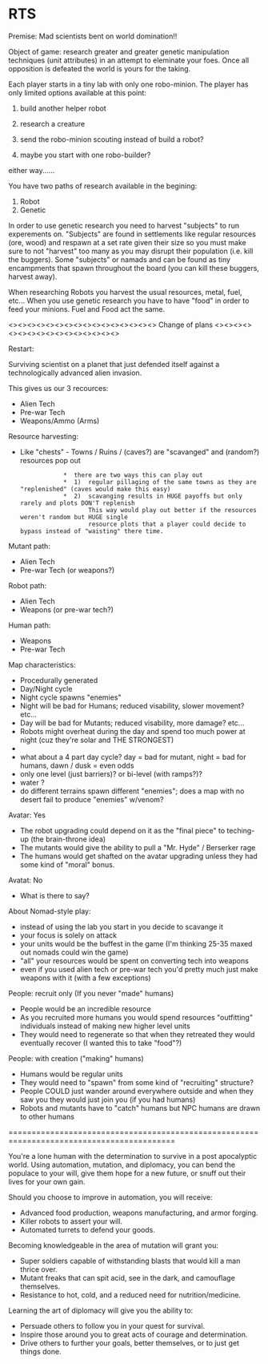RTS
===
Premise:  Mad scientists bent on world domination!!

Object of game:  research greater and greater genetic manipulation techniques (unit attributes) in an attempt to eleminate 
your foes.  Once all opposition is defeated the world is yours for the taking.

Each player starts in a tiny lab with only one robo-minion.  The player has only limited options available at this point:

  1) build another helper robot
  
  2) research a creature
  
  3) send the robo-minion scouting instead of build a robot?
  
  4) maybe you start with one robo-builder?
  
  either way......
  
You have two paths of research available in the begining:
  1) Robot
  2) Genetic
  
  In order to use genetic research you need to harvest "subjects" to run experements on.
  "Subjects" are found in settlements like regular resources (ore, wood) 
  and respawn at a set rate given their size so
  you must make sure to not "harvest" too many as you may disrupt 
  their population (i.e. kill the buggers).
  Some "subjects" or namads and can be found as tiny encampments 
  that spawn throughout the board (you can kill these buggers, harvest away).
  
  When researching Robots you harvest the usual resources, metal, fuel, etc...
  When you use genetic research you have to have "food" in order to feed your minions.
  Fuel and Food act the same.
  
  <><><><><><><><><><><><><><><><>
  Change of plans 
  <><><><><><><><><><><><><><><><>
  
Restart:

Surviving scientist on a planet that just defended itself against a technologically advanced alien invasion.

This gives us our 3 recources:
  *  Alien Tech
  *  Pre-war Tech
  *  Weapons/Ammo (Arms)

Resource harvesting:
  *  Like "chests" - Towns / Ruins / (caves?) are "scavanged" and (random?) resources pop out
  
                     *  there are two ways this can play out
                     *  1)  regular pillaging of the same towns as they are "replenished" (caves would make this easy)
                     *  2)  scavanging results in HUGE payoffs but only rarely and plots DON'T replenish
                            This way would play out better if the resources weren't random but HUGE single 
                            resource plots that a player could decide to bypass instead of "waisting" there time. 

Mutant path:
  *  Alien Tech  
  *  Pre-war Tech  (or weapons?)

Robot path:
  *  Alien Tech
  *  Weapons       (or pre-war tech?)

Human path:
  *  Weapons
  *  Pre-war Tech
  
Map characteristics:
  *  Procedurally generated
  *  Day/Night cycle
  *  Night cycle spawns "enemies"
  *  Night will be bad for Humans; reduced visability, slower movement? etc...
  *  Day will be bad for Mutants;  reduced visability, more damage? etc...
  *  Robots might overheat during the day and spend too much power at night (cuz they're solar and THE STRONGEST)
  *  
  *  what about a 4 part day cycle?      day = bad for mutant, night = bad for humans, dawn / dusk = even odds
  *  only one level (just barriers)? or bi-level (with ramps?)?
  *  water ?
  *  do different terrains spawn different "enemies"; 
     does a map with no desert fail to produce "enemies" w/venom? 

Avatar: Yes
  *  The robot upgrading could depend on it as the "final piece" to teching-up (the brain-throne idea)
  *  The mutants would give the ability to pull a "Mr. Hyde" / Berserker rage
  *  The humans would get shafted on the avatar upgrading unless they had some kind of "moral" bonus.

Avatat: No
  *  What is there to say?

About Nomad-style play:
  *  instead of using the lab you start in you decide to scavange it
  *  your focus is solely on attack
  *  your units would be the buffest in the game (I'm thinking 25-35 maxed out nomads could win the game)
  *  "all" your resources would be spent on converting tech into weapons
  *  even if you used alien tech or pre-war tech you'd pretty much just make weapons with it (with a few exceptions)

People: recruit only (If you never "made" humans)
  *  People would be an incredible resource
  *  As you recruited more humans you would spend resources "outfitting" individuals instead of making new higher level units
  *  They would need to regenerate so that when they retreated they would eventually recover (I wanted this to take "food"?)

People: with creation ("making" humans)
  *  Humans would be regular units
  *  They would need to "spawn" from some kind of "recruiting" structure?
  *  People COULD just wander around everywhere outside and when they saw you they would just join you (if you had humans)
  *  Robots and mutants have to "catch" humans but NPC humans are drawn to other humans

  ==========================================================================================
  
You're a lone human with the determination to survive in a post apocalyptic world. 
Using automation, mutation, and diplomacy, you can bend the populace to your will,
give them hope for a new future, or snuff out their lives for your own gain.

Should you choose to improve in automation, you will receive:
  * Advanced food production, weapons manufacturing, and armor forging.
  * Killer robots to assert your will.
  * Automated turrets to defend your goods.

Becoming knowledgeable in the area of mutation will grant you:
  * Super soldiers capable of withstanding blasts that would kill a man thrice over.
  * Mutant freaks that can spit acid, see in the dark, and camouflage themselves.
  * Resistance to hot, cold, and a reduced need for nutrition/medicine.

Learning the art of diplomacy will give you the ability to:
  * Persuade others to follow you in your quest for survival.
  * Inspire those around you to great acts of courage and determination.
  * Drive others to further your goals, better themselves, or to just get things done.

